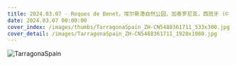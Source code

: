 ```yaml
---
title: 2024.03.07 - Roques de Benet，埃尔斯港自然公园，加泰罗尼亚，西班牙 (© Sergi Boixader/Alamy Stock Photo)
date: 2024.03.07 00:00:00
cover_index: /images/thumbs/TarragonaSpain_ZH-CN5488361711_533x300.jpg
cover_detail: /images/TarragonaSpain_ZH-CN5488361711_1920x1080.jpg
---
```


![TarragonaSpain](/images/TarragonaSpain_ZH-CN5488361711_1920x1080.jpg)
